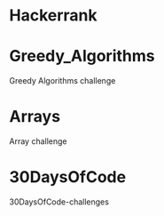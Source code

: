 # Hackerrank
# Greedy_Algorithms
Greedy Algorithms challenge
# Arrays
Array challenge 
# 30DaysOfCode
30DaysOfCode-challenges
